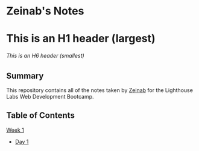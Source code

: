 # Zeinab's Notes
# This is an H1 header (largest)
###### This is an H6 header (smallest)

## Summary 

This repository contains all of the notes taken by [Zeinab](https://github.com/zeetm/README) for the Lighthouse Labs Web Development Bootcamp.

<h2> Table of Contents </h4>

 [Week 1](/Week_1)
  * [Day 1](/Week_1/Day_1)
